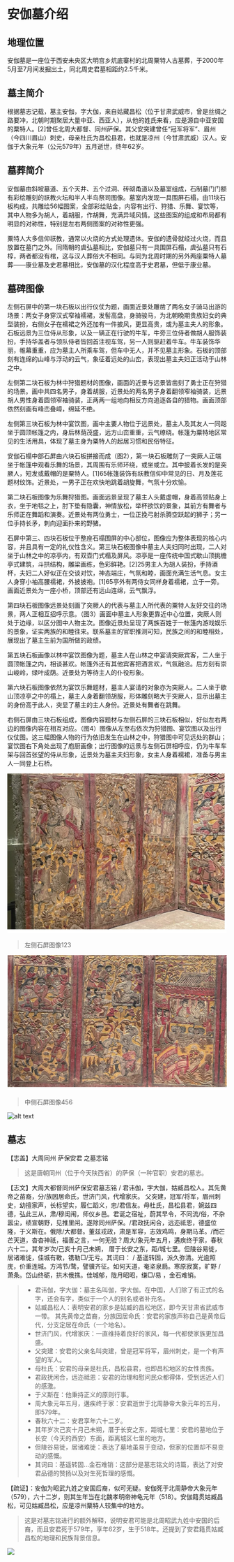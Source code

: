 # 安伽墓介绍

## 地理位置

安伽墓是一座位于西安未央区大明宫乡炕底寨村的北周粟特人古墓葬，于2000年5月至7月间发掘出土，同北周史君墓相距约2.5千米。

## 墓主简介

根据墓志记载，墓主安伽，字大伽，来自姑藏昌松（位于甘肃武威市，曾是丝绸之路要冲，北朝时期聚居大量中亚、西亚人），从他的姓氏来看，应是源自中亚安国的粟特人。[2]曾任北周大都督、同州萨保。其父安突建曾任“冠军将军”、眉州（今四川眉山）刺史，母亲杜氏为昌松县君，也就是凉州（今甘肃武威）汉人。安伽于大象元年（公元579年）五月逝世，终年62岁。

## 墓葬简介

安伽墓由斜坡墓道、五个天井、五个过洞、砖砌甬道以及墓室组成，石制墓门门额有彩绘雕刻的祆教火坛和半人半鸟祭司图像。墓室内发现一具围屏石榻，由11块石板构成，共雕绘56幅图案，全部彩绘贴金，内容有出行、狩猎、乐舞、宴饮等，其中人物多为胡人，着胡服，作胡舞，充满异域风情。这些图案的组成和布局都有明显的对称性，特别是左右两侧图案的对称性更强。

粟特人大多信仰祆教，通常以火烧的方式处理遗体。安伽的遗骨就经过火烧，而且放置在墓门之外。同隋朝的虞弘墓相比，安伽墓只有一具围屏石榻，虞弘墓只有石椁，两者都没有棺，这与汉人葬俗大不相同。与同为北周时期的另外两座粟特人墓葬——康业墓及史君墓相比，安伽墓的汉化程度高于史君墓，但低于康业墓。

## 墓碑图像

左侧石屏中的第一块石板以出行仪仗为题，画面近景处雕凿了两名女子骑马出游的场景：两女子身穿汉式窄袖襦裙，发髻高盘，身骑骏马，为北朝晚期贵族妇女的典型装扮，右侧女子在襦裙之外还加有一件披风，更显高贵，或为墓主夫人的形象。石板远景为三位侍从形象，以及一辆正在行驶的牛车，牛旁三位侍者做胡人服饰装扮，手持华盖者与领队侍者皆回首注视车驾，另一人则驱赶着牛车。牛车装饰华丽，帷幕重重，应为墓主人所乘车驾，但车中无人，并不见墓主形象。石板的顶部刻有连绵的山峰与浮动的云气，象征着远处的山峦，表现出墓主夫妇正活动于山林之中。

左侧第二块石板为林中狩猎题材的图像，画面的近景与远景皆凿刻了勇士正在狩猎的场景。画中共四名男子，身着胡服，近景处的两名男子身着翻领窄袖骑装，远景胡人男性身着圆领窄袖骑装，正两两一组地向相反方向追逐各自的猎物。画面顶部依然刻画有峰峦叠嶂，绵延不绝。

左侧第三块石板为林中宴饮图，画中主要人物位于远景处，墓主人及其友人一同跽坐于圆顶帐篷之内，身后林荫茂盛，远方山峦重重，云气缭绕。帐篷为粟特地区常见的生活用具，体现了墓主身为粟特人的起居习惯和民俗特征。

安伽石榻中部石屏由六块石板拼接而成（图2），第一块石板雕刻了一突厥人正端坐于帐篷中观看乐舞的场景，其周围有乐师环绕，或坐或立。其中披着长发的是突厥人，短发或戴帽的是粟特人。[1]65帐篷装饰有祆教信仰中常见的日、月及莲花题材纹饰。近景处，一男子正在欢快地跳着胡旋舞，气氛十分欢愉。

第二块石板图像为乐舞狩猎图。画面远景呈现了墓主人头戴虚帽，身着高领贴身上衣，坐于地毯之上，肘下垫有隐囊，神情放松，举杯欲饮的景象，其前方有舞者与乐师正在舞蹈和演奏。近景处有两位勇士，一位正挽弓射杀腾空跃起的狮子；另一位手持长矛，刺向迎面扑来的野猪。

石屏中第三、四块石板位于整座石榻围屏的中心部位，图像应为整体表现的核心内容，并且具有一定的礼仪性含义。第三块石板图像中墓主人夫妇同时出现，二人对坐于山林之中的凉亭内，有双壶门式榻及屏风。凉亭是一座传统中国式歇山顶挑檐亭式建筑，斗拱结构，雕梁画栋，色彩鲜艳。[2]25男主人为胡人装扮，手持酒杯，夫妇二人好似正在交谈对饮，神态端庄，气氛和睦，画面充满生活气息。女主人身穿小袖高腰襦裙，外披披袍。[1]65亭外有两侍女同样身着襦裙，立于一旁。画面近景处为一座小桥，顶部还有远山连绵，云气飘浮。

第四块石板图像远景处刻画了突厥人的代表与墓主人所代表的粟特人友好交往的场景，两人正相互招呼示意。（图3）画面中墓主人形象更靠近中心位置，突厥人则处于边缘，以区分图中人物主次。图像近景处呈现了两族百姓于一帐篷内游戏娱乐的景象，证实两族的和睦往来。联系墓主的官职推测可知，民族之间的和睦相处，展现出了墓主生前为国所做的政绩。

第五块石板画像以林中宴饮图像为题，墓主人在山林之中宴请突厥宾客，二人坐于圆顶帐篷之内，相谈甚欢。帐篷外还有其他宾客把酒言欢，气氛融洽。后方刻有崇山峻岭，绿叶成荫。近景处为等待主人的仆役形象。

第六块石板图像依然为宴饮乐舞题材，墓主人宴请的对象亦为突厥人。二人坐于歇山顶凉亭之中的榻上，墓主人身着翻领胡服，形体雕刻略大于突厥人，显示出墓主的身份高于此人，突显了墓主的主人身份。近景处有舞者在跳舞。

右侧石屏由三块石板组成，图像内容题材与左侧石屏的三块石板相似，好似左右两边的图像内容在相互对应。（图4）图像从左至右依次为狩猎图、宴饮图以及出行仪仗图。这三幅图像人物的行为依旧发生在山林之中，狩猎图中可见远处的群山；宴饮图右下角处出现了庖厨画像；出行图像的远景与左侧石屏相呼应，仍为牛车车架与回首张望的侍从形象，近景处为墓主夫妇形象，女主人身着襦裙，准备与男主人一同登上石桥。

![左侧石屏图像123](./SZGZ202301013_07600.jpg)
> 左侧石屏图像123

![中侧石屏图像456](./SZGZ202301013_07700.jpg)
> 中侧石屏图像456

![alt text](image.png)

## 墓志

【志盖】大周同州 萨保安君 之墓志铭
> 这是唐朝同州（位于今天陕西省）的萨保（一种官职）安君的墓志。

【志文】大周大都督同州萨保安君墓志铭 /
君讳伽，字大伽，姑臧昌松人。其先黄帝之苗裔，分/族因居命氏，世济门风，代增家庆。 父突建，冠军/将军，眉州刺史，幼擅家声，长标望实，履仁蹈义，忠/君信友。母杜氏，昌松县君，婉兹四德，弘此三从，肃/穆闺闱，师仪乡邑。君诞之宿祉，蔚其早令，不同流/俗，不杂嚣尘，绩宣朝野，见推里闬。遂除同州萨保。/君政抚闲合，远迩祗恩，德盛位隆，于义斯在。俄除/大都督。董兹戎政，肃是军容，志效鸡鸣，身期马革。/而芒芒天道，杳杳神祇，福善之言，一何无验？周大/象元年五月，遘疾终于家，春秋六十二。其年岁次/己亥十月己未朔， 厝于长安之东，距/城七里。但陵谷易徙，居诸难徙，佳城有斁，镌勒□/无亏。其词曰： /
基遥转固，派久弥清。光逾照庑，价重连城。方鸿节/鹜，譬骥齐征。如何天道，奄垐泉扃。寒原寂寞，旷野 / 萧条。岱山终砺，拱木俄撨。佳城郁，陇月昭昭，缣□/易 ，金石难销。

> - 君讳伽，字大伽：墓主名叫伽，字大伽。在中国，人们除了有正式的名字，还会有字，类似于一个人的别名或者补充名。
> - 姑臧昌松人：表明安君的家乡是姑臧的昌松地区，即今天甘肃省武威市一带。
其先黄帝之苗裔，分族因居命氏：安君的家族声称自己是黄帝后代，分支定居在命氏（一个地名）。
> - 世济门风，代增家庆：一直维持着良好的家风，每一代都使家族更加昌盛。
> - 父突建：安君的父亲名叫突建，曾是冠军将军，眉州刺史，是一个有声望的军人。
> - 母杜氏：安君的母亲是杜氏，昌松县君，也即昌松地区的女性贵族。
> - 君政抚闲合，远迩祗恩：安君的治理和慰问民众都得体，受到远近人们的感激。
> - 于义斯在：他秉持正义的原则行事。
> - 周大象元年五月，遘疾终于家：安君逝世于北周静帝大象元年的五月，即579年。
> - 春秋六十二：安君享年六十二岁。
> - 其年岁次己亥十月己未朔，厝于长安之东，距城七里：安君的墓地位于长安（今天的西安）东面，距离城区七里的地方。
> - 但陵谷易徙，居诸难徙：表达了墓地虽易于变动，但家的位置却不易变动的感慨。
> - 其词曰：基遥转固...金石难销：这部分是墓志铭文的诗篇，表达了对安君品德的赞扬以及对生死哲理的感慨。

【疏证】：安伽为昭武九姓之安国后裔，似可无疑。安伽死于北周静帝大象元年（579），六十二岁，则其生年当在北魏孝明帝神龟元年（518）。安伽籍贯姑臧昌松，可见姑臧昌松，应是凉州粟特人较集中的地方。

> 这是对墓志铭进行的额外解释，说明安君可能是北周昭武九姓中安国的后裔，而且安君死于579年，享年62岁，生于518年。还提到了安君籍贯姑臧昌松的地理和民族背景信息。

![](https://upload.wikimedia.org/wikipedia/commons/7/72/Rubbing_of_An_Chia%E2%80%99s_Epitaph.jpg)
